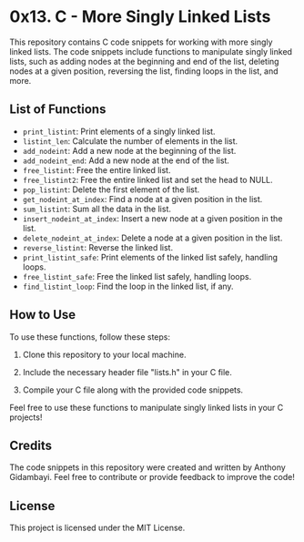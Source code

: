0x13. C - More Singly Linked Lists
==================================

This repository contains C code snippets for working with more singly linked lists. The code snippets include functions to manipulate singly linked lists, such as adding nodes at the beginning and end of the list, deleting nodes at a given position, reversing the list, finding loops in the list, and more.

List of Functions
-----------------

- `print_listint`: Print elements of a singly linked list.
- `listint_len`: Calculate the number of elements in the list.
- `add_nodeint`: Add a new node at the beginning of the list.
- `add_nodeint_end`: Add a new node at the end of the list.
- `free_listint`: Free the entire linked list.
- `free_listint2`: Free the entire linked list and set the head to NULL.
- `pop_listint`: Delete the first element of the list.
- `get_nodeint_at_index`: Find a node at a given position in the list.
- `sum_listint`: Sum all the data in the list.
- `insert_nodeint_at_index`: Insert a new node at a given position in the list.
- `delete_nodeint_at_index`: Delete a node at a given position in the list.
- `reverse_listint`: Reverse the linked list.
- `print_listint_safe`: Print elements of the linked list safely, handling loops.
- `free_listint_safe`: Free the linked list safely, handling loops.
- `find_listint_loop`: Find the loop in the linked list, if any.

How to Use
----------

To use these functions, follow these steps:

1. Clone this repository to your local machine.

2. Include the necessary header file "lists.h" in your C file.

3. Compile your C file along with the provided code snippets.

Feel free to use these functions to manipulate singly linked lists in your C projects!

Credits
-------

The code snippets in this repository were created and written by Anthony Gidambayi. Feel free to contribute or provide feedback to improve the code!

License
-------

This project is licensed under the MIT License.

